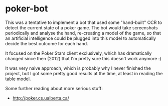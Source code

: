 # poker-bot

This was a tentative to implement a bot that used some "hand-built" OCR to detect the current state of a poker game.
The bot would take screenshots periodically and analyse the hand, re-creating a model of the game, so that an artificial intelligence could be plugged into this model to automatically decide the best outcome for each hand.

It focused on the Poker Stars client exclusively, which has dramatically changed since then (2012) that I'm pretty sure this doesn't work anymore :)

It was very naive approach, which is probably why I never finished the project, but I got some pretty good results at the time, at least in reading the table model.

Some further reading about more serious stuff:
- http://poker.cs.ualberta.ca/
